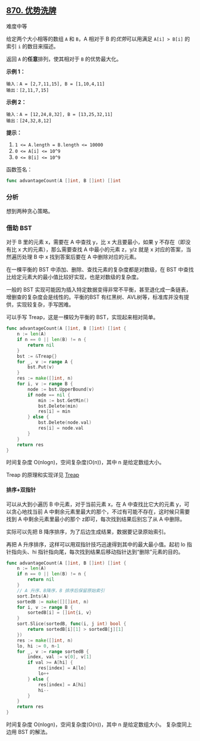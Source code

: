## [870. 优势洗牌](https://leetcode-cn.com/problems/advantage-shuffle)

难度中等

给定两个大小相等的数组 `A` 和 `B`，A 相对于 B 的*优势*可以用满足 `A[i] > B[i]` 的索引 `i` 的数目来描述。

返回 `A` 的**任意**排列，使其相对于 `B` 的优势最大化。

**示例 1：**

```
输入：A = [2,7,11,15], B = [1,10,4,11]
输出：[2,11,7,15]
```

**示例 2：**

```
输入：A = [12,24,8,32], B = [13,25,32,11]
输出：[24,32,8,12]
```

**提示：**

1. `1 <= A.length = B.length <= 10000`
2. `0 <= A[i] <= 10^9`
3. `0 <= B[i] <= 10^9`

函数签名：

```go
func advantageCount(A []int, B []int) []int
```

### 分析

想到两种贪心策略。

### 借助 BST

对于 B 里的元素 x，需要在 A 中查找 y，比 x 大且要最小，如果 y 不存在（即没有比 x 大的元素），那么需要查找 A 中最小的元素 z，y/z 就是 x 对应的答案，当然遍历处理 B 中 x 找到答案后要在 A 中删除对应的元素。

在一棵平衡的 BST 中添加、删除、查找元素的复杂度都是对数级，在 BST 中查找比给定元素大的最小值比较好实现，也是对数级的复杂度。

一般的 BST 实现可能因为插入特定数据变得非常不平衡，甚至退化成一条链表，增删查的复杂度会是线性的。平衡的BST 有红黑树、AVL树等，标准库并没有提供，实现较复杂，手写困难。

可以手写 Treap，这是一棵较为平衡的 BST，实现起来相对简单。

```go
func advantageCount(A []int, B []int) []int {
	n := len(A)
	if n == 0 || len(B) != n {
		return nil
	}
	bst := &Treap{}
	for _, v := range A {
		bst.Put(v)
	}
	res := make([]int, n)
	for i, v := range B {
		node := bst.UpperBound(v)
		if node == nil {
			min := bst.GetMin()
			bst.Delete(min)
			res[i] = min
		} else {
			bst.Delete(node.val)
			res[i] = node.val
		}
	}
	return res
}
```

时间复杂度 O(nlogn)，空间复杂度(O(n))，其中 n 是给定数组大小。

Treap 的原理和实现详见 [Treap](../../go/treap.md)

#### 排序+双指针

可以从大到小遍历 B 中元素，对于当前元素 x，在 A 中查找比它大的元素 y，可以贪心地找当前 A 中剩余元素里最大的那个，不过有可能不存在，这时候只需要找到 A 中剩余元素里最小的那个 z即可，每次找到结果后别忘了从 A 中删除。

实际可以先把 B 降序排序，为了后边生成结果，数据要记录原始索引。

再把 A 升序排序，这样可以用双指针技巧迅速得到其中的最大最小值。起初 lo 指针指向头、hi 指针指向尾，每次找到结果后移动指针达到“删除”元素的目的。

```go
func advantageCount(A []int, B []int) []int {
	n := len(A)
	if n == 0 || len(B) != n {
		return nil
	}
	// A 升序、B降序，B 排序后保留原始索引
	sort.Ints(A)
	sortedB := make([][]int, n)
	for i, v := range B {
		sortedB[i] = []int{i, v}
	}
	sort.Slice(sortedB, func(i, j int) bool {
		return sortedB[i][1] > sortedB[j][1]
	})
	res := make([]int, n)
	lo, hi := 0, n-1
	for _, v := range sortedB {
		index, val := v[0], v[1]
		if val >= A[hi] {
			res[index] = A[lo]
			lo++
		} else {
			res[index] = A[hi]
			hi--
		}
	}
	return res
}
```
时间复杂度 O(nlogn)，空间复杂度(O(n))，其中 n 是给定数组大小。
复杂度同上边用 BST 的解法。
